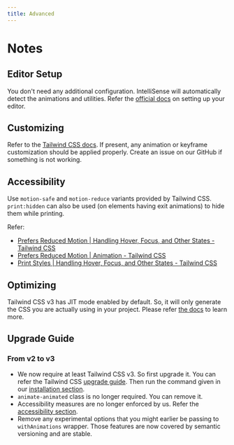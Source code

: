 ```yaml
---
title: Advanced
---
```


<!-- markdownlint-disable MD025 -->

# Notes

## Editor Setup

You don't need any additional configuration. IntelliSense will automatically detect the animations and utilities. Refer the [official docs](https://tailwindcss.com/docs/editor-setup) on setting up your editor.

## Customizing

Refer to the [Tailwind CSS docs](https://tailwindcss.com/docs/animation#using-custom-values). If present, any animation or keyframe customization should be applied properly. Create an issue on our GitHub if something is not working.

## Accessibility

Use `motion-safe` and `motion-reduce` variants provided by Tailwind CSS. `print:hidden` can also be used (on elements having exit animations) to hide them while printing.

Refer:

- [Prefers Reduced Motion | Handling Hover, Focus, and Other States - Tailwind CSS](https://tailwindcss.com/docs/hover-focus-and-other-states#prefers-reduced-motion)
- [Prefers Reduced Motion | Animation - Tailwind CSS](https://tailwindcss.com/docs/animation#prefers-reduced-motion)
- [Print Styles | Handling Hover, Focus, and Other States - Tailwind CSS](https://tailwindcss.com/docs/hover-focus-and-other-states#print-styles)

## Optimizing

Tailwind CSS v3 has JIT mode enabled by default. So, it will only generate the CSS you are actually using in your project. Please refer [the docs](https://tailwindcss.com/docs/optimizing-for-production) to learn more.

## Upgrade Guide

### From v2 to v3

- We now require at least Tailwind CSS v3. So first upgrade it. You can refer the Tailwind CSS [upgrade guide](https://tailwindcss.com/docs/upgrade-guide). Then run the command given in our [installation section](./installation).
- `animate-animated` class is no longer required. You can remove it.
- Accessibility measures are no longer enforced by us. Refer the [accessibility section](./advanced#accessibility).
- Remove any experimental options that you might earlier be passing to `withAnimations` wrapper. Those features are now covered by semantic versioning and are stable.
